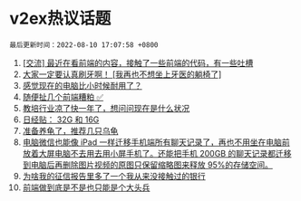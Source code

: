 # v2ex热议话题

`最后更新时间：2022-08-10 17:07:58 +0800`

1. [[交流] 最近在看前端的内容，接触了一些前端的代码，有一些吐槽](https://www.v2ex.com/t/871818)
1. [大家一定要认真刷牙啊！ [我再也不想坐上牙医的躺椅了]](https://www.v2ex.com/t/871789)
1. [感觉现在的电脑比小时候耐用了？](https://www.v2ex.com/t/871817)
1. [随便扯几个前端糟粕 ✅](https://www.v2ex.com/t/871848)
1. [教培行业凉了快一年了，想问问现在是什么状况](https://www.v2ex.com/t/871823)
1. [日经贴： 32G 和 16G](https://www.v2ex.com/t/871837)
1. [准备养龟了，推荐几只乌龟](https://www.v2ex.com/t/871881)
1. [电脑微信也能像 iPad 一样迁移手机端所有聊天记录了，再也不用坐在电脑前放着大屏电脑不去用去用小屏手机了。还能把手机 200GB 的聊天记录都迁移到电脑后再删除图片视频的原图只保留缩略图来释放 95%的存储空间。](https://www.v2ex.com/t/871787)
1. [为啥我的征信报告里多了一个我从来没接触过的银行](https://www.v2ex.com/t/871886)
1. [前端做到底是不是也只能是个大头兵](https://www.v2ex.com/t/871847)


